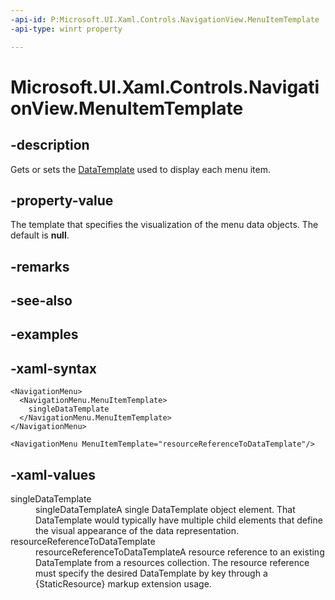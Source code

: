 ```yaml
---
-api-id: P:Microsoft.UI.Xaml.Controls.NavigationView.MenuItemTemplate
-api-type: winrt property

---
```

<!-- Property syntax.
public DataTemplate MenuItemTemplate { get;  set; }
-->

# Microsoft.UI.Xaml.Controls.NavigationView.MenuItemTemplate



## -description

Gets or sets the [DataTemplate](/uwp/api/windows.ui.xaml.datatemplate) used to display each menu item.



## -property-value

The template that specifies the visualization of the menu data objects. The default is **null**.



## -remarks



## -see-also



## -examples



## -xaml-syntax

```xaml
<NavigationMenu>
  <NavigationMenu.MenuItemTemplate>
    singleDataTemplate
  </NavigationMenu.MenuItemTemplate>
</NavigationMenu>
```

```xaml
<NavigationMenu MenuItemTemplate="resourceReferenceToDataTemplate"/>
```




## -xaml-values

<dl><dt>singleDataTemplate</dt><dd>singleDataTemplateA single DataTemplate object element. That DataTemplate would typically have multiple child elements that define the visual appearance of the data representation.</dd>
<dt>resourceReferenceToDataTemplate</dt><dd>resourceReferenceToDataTemplateA resource reference to an existing DataTemplate from a resources collection. The resource reference must specify the desired DataTemplate by key through a {StaticResource} markup extension usage.</dd>
</dl>



